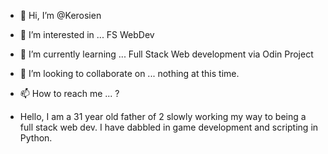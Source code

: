 - 👋 Hi, I’m @Kerosien
- 👀 I’m interested in ... FS WebDev  
- 🌱 I’m currently learning ... Full Stack Web development via Odin Project
- 💞️ I’m looking to collaborate on ... nothing at this time.
- 📫 How to reach me ... ?


- Hello, I am a 31 year old father of 2 slowly working my way to being a full stack web dev. I have dabbled in game development and scripting in Python.
